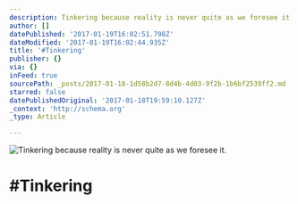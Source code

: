 ```yaml
---
description: Tinkering because reality is never quite as we foresee it.
author: []
datePublished: '2017-01-19T16:02:51.798Z'
dateModified: '2017-01-19T16:02:44.935Z'
title: '#Tinkering'
publisher: {}
via: {}
inFeed: true
sourcePath: _posts/2017-01-18-1d58b2d7-8d4b-4d03-9f2b-1b6bf2539ff2.md
starred: false
datePublishedOriginal: '2017-01-18T19:59:10.127Z'
_context: 'http://schema.org'
_type: Article

---
```

![Tinkering because reality is never quite as we foresee it.](https://the-grid-user-content.s3-us-west-2.amazonaws.com/6f69abe1-e1eb-4a7d-ab21-75903dd24c37.jpg)

# \#Tinkering